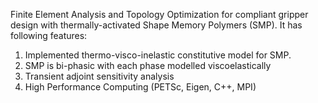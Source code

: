 Finite Element Analysis and Topology Optimization for compliant gripper design with thermally-activated Shape Memory Polymers (SMP). It has following features:
  1. Implemented thermo-visco-inelastic constitutive model for SMP.
  2. SMP is bi-phasic with each phase modelled viscoelastically
  3. Transient adjoint sensitivity analysis
  4. High Performance Computing (PETSc, Eigen, C++, MPI)
